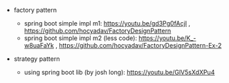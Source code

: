 - factory pattern 
    - spring boot simple impl m1: https://youtu.be/gd3Pg0fAcjI ,  https://github.com/hocyadav/FactoryDesignPattern
    - spring boot simple impl m2 (less code): https://youtu.be/K_-w8uaFaYk , https://github.com/hocyadav/FactoryDesignPattern-Ex-2 
    
- strategy pattern 
    - using spring boot lib (by josh long): https://youtu.be/GlV5sXdXPu4